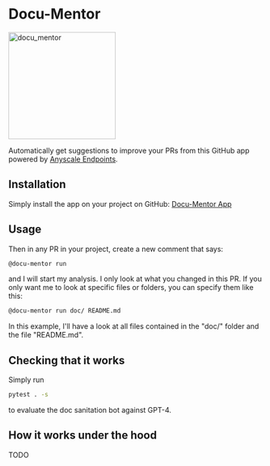 # Docu-Mentor

<img width="212" alt="docu_mentor" src="https://github.com/maxpumperla/docu-mentor/assets/3462566/de9f387a-4c97-4ade-a811-3b6282950f2c">

Automatically get suggestions to improve your PRs from this
GitHub app powered by [Anyscale Endpoints](https://app.endpoints.anyscale.com/).

## Installation

Simply install the app on your project on GitHub: [Docu-Mentor App](https://github.com/apps/docu-mentor)

## Usage

Then in any PR in your project, create a new comment that says:

```bash
@docu-mentor run
```

and I will start my analysis. I only look at what you changed
in this PR. If you only want me to look at specific files or folders,
you can specify them like this:

```bash
@docu-mentor run doc/ README.md
```

In this example, I'll have a look at all files contained in the
"doc/" folder and the file "README.md".

## Checking that it works

Simply run

```bash
pytest . -s
```

to evaluate the doc sanitation bot against GPT-4.

## How it works under the hood

TODO
